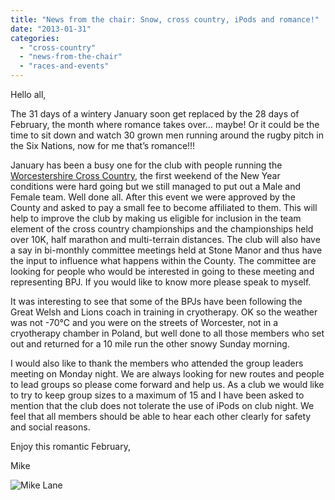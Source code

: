 ```yaml
---
title: "News from the chair: Snow, cross country, iPods and romance!"
date: "2013-01-31"
categories: 
  - "cross-country"
  - "news-from-the-chair"
  - "races-and-events"
---
```


Hello all,

The 31 days of a wintery January soon get replaced by the 28 days of February, the month where romance takes over… maybe! Or it could be the time to sit down and watch 30 grown men running around the rugby pitch in the Six Nations, now for me that’s romance!!!

January has been a busy one for the club with people running the [Worcestershire Cross Country](https://bpj.org.uk/the-black-pear-joggers-at-cross-country-county-championships-2013/ "The Black Pear Joggers at Cross Country County Championships 2013"), the first weekend of the New Year conditions were hard going but we still managed to put out a Male and Female team. Well done all. After this event we were approved by the County and asked to pay a small fee to become affiliated to them. This will help to improve the club by making us eligible for inclusion in the team element of the cross country championships and the championships held over 10K, half marathon and multi-terrain distances. The club will also have a say in bi-monthly committee meetings held at Stone Manor and thus have the input to influence what happens within the County. The committee are looking for people who would be interested in going to these meeting and representing BPJ. If you would like to know more please speak to myself.

It was interesting to see that some of the BPJs have been following the Great Welsh and Lions coach in training in cryotherapy. OK so the weather was not -70°C and you were on the streets of Worcester, not in a cryotherapy chamber in Poland, but well done to all those members who set out and returned for a 10 mile run the other snowy Sunday morning.

I would also like to thank the members who attended the group leaders meeting on Monday night. We are always looking for new routes and people to lead groups so please come forward and help us. As a club we would like to try to keep group sizes to a maximum of 15 and I have been asked to mention that the club does not tolerate the use of iPods on club night. We feel that all members should be able to hear each other clearly for safety and social reasons.

Enjoy this romantic February,

Mike

![Mike Lane](https://bpj.org.uk/wp-content/uploads/2012/05/committee-mike-lane-150x150.jpg)
